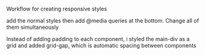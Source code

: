 Workflow for creating responsive styles

add the normal styles then add @media queries at the bottom.
Change all of them simultaneously

Instead of adding padding to each component, i styled the main-div
as a grid and added grid-gap, which is automatic spacing between
components